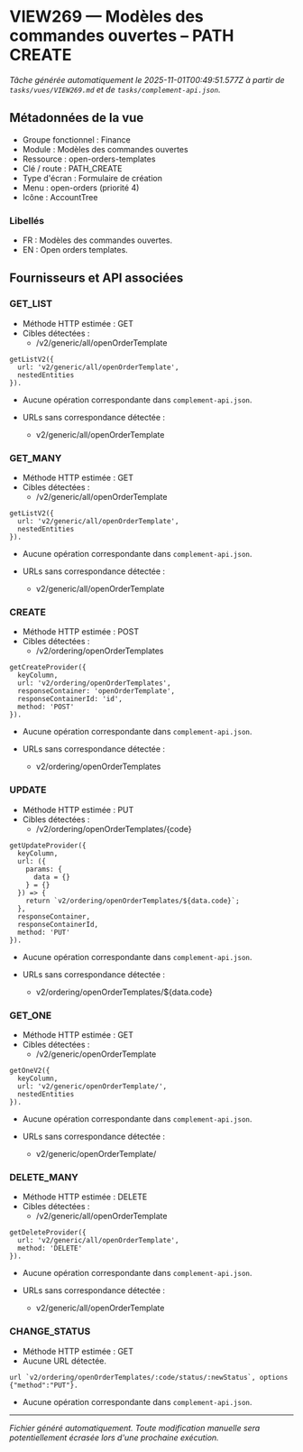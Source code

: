 # VIEW269 — Modèles des commandes ouvertes – PATH CREATE

_Tâche générée automatiquement le 2025-11-01T00:49:51.577Z à partir de `tasks/vues/VIEW269.md` et de `tasks/complement-api.json`._

## Métadonnées de la vue

- Groupe fonctionnel : Finance
- Module : Modèles des commandes ouvertes
- Ressource : open-orders-templates
- Clé / route : PATH_CREATE
- Type d'écran : Formulaire de création
- Menu : open-orders (priorité 4)
- Icône : AccountTree

### Libellés
- FR : Modèles des commandes ouvertes.
- EN : Open orders templates.

## Fournisseurs et API associées

### GET_LIST

- Méthode HTTP estimée : GET
- Cibles détectées :
  - /v2/generic/all/openOrderTemplate

```text
getListV2({
  url: 'v2/generic/all/openOrderTemplate',
  nestedEntities
}).
```

- Aucune opération correspondante dans `complement-api.json`.

- URLs sans correspondance détectée :
  - v2/generic/all/openOrderTemplate

### GET_MANY

- Méthode HTTP estimée : GET
- Cibles détectées :
  - /v2/generic/all/openOrderTemplate

```text
getListV2({
  url: 'v2/generic/all/openOrderTemplate',
  nestedEntities
}).
```

- Aucune opération correspondante dans `complement-api.json`.

- URLs sans correspondance détectée :
  - v2/generic/all/openOrderTemplate

### CREATE

- Méthode HTTP estimée : POST
- Cibles détectées :
  - /v2/ordering/openOrderTemplates

```text
getCreateProvider({
  keyColumn,
  url: 'v2/ordering/openOrderTemplates',
  responseContainer: 'openOrderTemplate',
  responseContainerId: 'id',
  method: 'POST'
}).
```

- Aucune opération correspondante dans `complement-api.json`.

- URLs sans correspondance détectée :
  - v2/ordering/openOrderTemplates

### UPDATE

- Méthode HTTP estimée : PUT
- Cibles détectées :
  - /v2/ordering/openOrderTemplates/{code}

```text
getUpdateProvider({
  keyColumn,
  url: ({
    params: {
      data = {}
    } = {}
  }) => {
    return `v2/ordering/openOrderTemplates/${data.code}`;
  },
  responseContainer,
  responseContainerId,
  method: 'PUT'
}).
```

- Aucune opération correspondante dans `complement-api.json`.

- URLs sans correspondance détectée :
  - v2/ordering/openOrderTemplates/${data.code}

### GET_ONE

- Méthode HTTP estimée : GET
- Cibles détectées :
  - /v2/generic/openOrderTemplate

```text
getOneV2({
  keyColumn,
  url: 'v2/generic/openOrderTemplate/',
  nestedEntities
}).
```

- Aucune opération correspondante dans `complement-api.json`.

- URLs sans correspondance détectée :
  - v2/generic/openOrderTemplate/

### DELETE_MANY

- Méthode HTTP estimée : DELETE
- Cibles détectées :
  - /v2/generic/all/openOrderTemplate

```text
getDeleteProvider({
  url: 'v2/generic/all/openOrderTemplate',
  method: 'DELETE'
}).
```

- Aucune opération correspondante dans `complement-api.json`.

- URLs sans correspondance détectée :
  - v2/generic/all/openOrderTemplate

### CHANGE_STATUS

- Méthode HTTP estimée : GET
- Aucune URL détectée.

```text
url `v2/ordering/openOrderTemplates/:code/status/:newStatus`, options {"method":"PUT"}.
```

- Aucune opération correspondante dans `complement-api.json`.

---

_Fichier généré automatiquement. Toute modification manuelle sera potentiellement écrasée lors d'une prochaine exécution._
